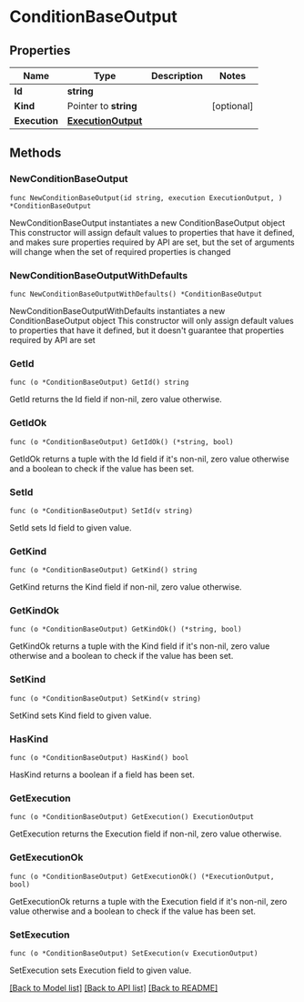 # ConditionBaseOutput

## Properties

Name | Type | Description | Notes
------------ | ------------- | ------------- | -------------
**Id** | **string** |  | 
**Kind** | Pointer to **string** |  | [optional] 
**Execution** | [**ExecutionOutput**](ExecutionOutput.md) |  | 

## Methods

### NewConditionBaseOutput

`func NewConditionBaseOutput(id string, execution ExecutionOutput, ) *ConditionBaseOutput`

NewConditionBaseOutput instantiates a new ConditionBaseOutput object
This constructor will assign default values to properties that have it defined,
and makes sure properties required by API are set, but the set of arguments
will change when the set of required properties is changed

### NewConditionBaseOutputWithDefaults

`func NewConditionBaseOutputWithDefaults() *ConditionBaseOutput`

NewConditionBaseOutputWithDefaults instantiates a new ConditionBaseOutput object
This constructor will only assign default values to properties that have it defined,
but it doesn't guarantee that properties required by API are set

### GetId

`func (o *ConditionBaseOutput) GetId() string`

GetId returns the Id field if non-nil, zero value otherwise.

### GetIdOk

`func (o *ConditionBaseOutput) GetIdOk() (*string, bool)`

GetIdOk returns a tuple with the Id field if it's non-nil, zero value otherwise
and a boolean to check if the value has been set.

### SetId

`func (o *ConditionBaseOutput) SetId(v string)`

SetId sets Id field to given value.


### GetKind

`func (o *ConditionBaseOutput) GetKind() string`

GetKind returns the Kind field if non-nil, zero value otherwise.

### GetKindOk

`func (o *ConditionBaseOutput) GetKindOk() (*string, bool)`

GetKindOk returns a tuple with the Kind field if it's non-nil, zero value otherwise
and a boolean to check if the value has been set.

### SetKind

`func (o *ConditionBaseOutput) SetKind(v string)`

SetKind sets Kind field to given value.

### HasKind

`func (o *ConditionBaseOutput) HasKind() bool`

HasKind returns a boolean if a field has been set.

### GetExecution

`func (o *ConditionBaseOutput) GetExecution() ExecutionOutput`

GetExecution returns the Execution field if non-nil, zero value otherwise.

### GetExecutionOk

`func (o *ConditionBaseOutput) GetExecutionOk() (*ExecutionOutput, bool)`

GetExecutionOk returns a tuple with the Execution field if it's non-nil, zero value otherwise
and a boolean to check if the value has been set.

### SetExecution

`func (o *ConditionBaseOutput) SetExecution(v ExecutionOutput)`

SetExecution sets Execution field to given value.



[[Back to Model list]](../README.md#documentation-for-models) [[Back to API list]](../README.md#documentation-for-api-endpoints) [[Back to README]](../README.md)


